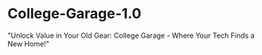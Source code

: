 # College-Garage-1.0
"Unlock Value in Your Old Gear: College Garage - Where Your Tech Finds a New Home!"
